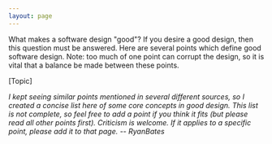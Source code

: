 ```yaml
---
layout: page
---
```




What makes a software design "good"? If you desire a good design, then this question must be answered. Here are several points which define good software design. Note: too much of one point can corrupt the design, so it is vital that a balance be made between these points.

[Topic]

*I kept seeing similar points mentioned in several different sources, so I created a concise list here of some core concepts in good design. This list is not complete, so feel free to add a point if you think it fits (but please read all other points first). Criticism is welcome. If it applies to a specific point, please add it to that page. -- RyanBates*
